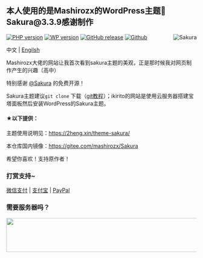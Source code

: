 <article class="markdown-body entry-content container-lg" itemprop="text">
<h1>本人使用的是Mashirozx的WordPress主题🌸Sakura@3.3.9感谢制作</h1>
  <p><a target="_blank" rel="noopener noreferrer" href="https:ikirito.xyz"><img align="right" src="https://cdn.jsdelivr.net/gh/i-kirito/cdn@1.2.4/images/2021/02/favicon-1.png" alt="Sakura" style="max-width: 100%;"></a></p>
<p><a target="_blank" rel="noopener noreferrer" href="https://camo.githubusercontent.com/29a944de232061f63c05a59b3b01fa655bb16a6fafcfcbbdd299c959a6ede665/68747470733a2f2f696d672e736869656c64732e696f2f62616467652f5048502d372e312b2d3446354239332e7376673f7374796c653d666c61742d737175617265266c6f676f3d706870"><img src="https://camo.githubusercontent.com/29a944de232061f63c05a59b3b01fa655bb16a6fafcfcbbdd299c959a6ede665/68747470733a2f2f696d672e736869656c64732e696f2f62616467652f5048502d372e312b2d3446354239332e7376673f7374796c653d666c61742d737175617265266c6f676f3d706870" alt="PHP version" data-canonical-src="https://img.shields.io/badge/PHP-7.1+-4F5B93.svg?style=flat-square&amp;logo=php" style="max-width: 100%;"></a>
<a target="_blank" rel="noopener noreferrer" href="https://camo.githubusercontent.com/68cdfe0584bdec44758da1fb550f53c503b0226ad72bff8035445048085ed5fd/68747470733a2f2f696d672e736869656c64732e696f2f62616467652f576f726450726573732d352e332d3030373361612e7376673f7374796c653d666c61742d737175617265266c6f676f3d776f72647072657373"><img src="https://camo.githubusercontent.com/68cdfe0584bdec44758da1fb550f53c503b0226ad72bff8035445048085ed5fd/68747470733a2f2f696d672e736869656c64732e696f2f62616467652f576f726450726573732d352e332d3030373361612e7376673f7374796c653d666c61742d737175617265266c6f676f3d776f72647072657373" alt="WP version" data-canonical-src="https://img.shields.io/badge/WordPress-5.3-0073aa.svg?style=flat-square&amp;logo=wordpress" style="max-width: 100%;"></a>
<a href="https://github.com/mashirozx/Sakura/releases/latest"><img src="https://camo.githubusercontent.com/4a4d3b3c94daa18b5f8fd91cfdc4efa34536ad752b0ca06b27349b4e835f3628/68747470733a2f2f696d672e736869656c64732e696f2f6769746875622f762f72656c656173652f6d61736869726f7a782f53616b7572612e7376673f7374796c653d666c61742d737175617265266c6f676f3d676974687562" alt="GitHub release" data-canonical-src="https://img.shields.io/github/v/release/mashirozx/Sakura.svg?style=flat-square&amp;logo=github" style="max-width: 100%;"></a>
<a href="https://github.com/i-kirito/ikirito/commits/dev"><img src="https://github.com/sakura-editor/sakura/workflows/build%20sakura/badge.svg" alt="Github" data-canonical-src="?style=flat-square&amp;logo=git&amp;color=important" style="max-width: 100%;"></a>
<a href="https://www.jsdelivr.com/package/gh/i-kirito/ikirito" rel="nofollow"><img src="https://data.jsdelivr.com/v1/package/gh/i-kirito/ikirito/badge?style=rounded" alt="" style="max-width: 100%;"></a></p>
<p>中文 | <a href="/README-en.md">Engilsh</a></p>
<p>Mashirozx大佬的网站让我首次看到sakura主题的美观，正是那时候我对网页制作产生的兴趣（高中）</p>
<p>特别感谢 <a href="https://github.com/mashirozx/sakura">@Sakura</a> 的免费开源！</p>
<p>Sakura主题建议<code>git clone</code> 下载（<a href="https://github.com/mashirozx/Sakura/wiki/Git-%E4%B8%8B%E8%BD%BD%E3%80%81%E6%9B%B4%E6%96%B0%E6%8C%87%E5%8D%97">git教程</a>）；ikirito的网站是使用云服务器搭建宝塔面板然后安装WordPress的Sakura主题。</p>
<h4>★以下提供：</h4>
<p>主题使用说明见：<a href="https://2heng.xin/theme-sakura/" rel="nofollow">https://2heng.xin/theme-sakura/</a></p>
<p>本仓库国内镜像：<a href="https://gitee.com/mashirozx/Sakura" rel="nofollow">https://gitee.com/mashirozx/Sakura</a></p>
<p>希望你喜欢！支持原作者！</p>
<h3>打赏支持~</h3>
<p><a href="https://cdn.jsdelivr.net/gh/i-kirito/cdn@1.2.4/images/2021/09/wechat.png" rel="nofollow">微信支付</a> | <a href="https://cdn.jsdelivr.net/gh/i-kirito/cdn@1.2.5/images/2021/09/alipay.png" rel="nofollow">支付宝</a> | <a href="https://www.paypal.com/paypalme/windpurple" rel="nofollow">PayPal</a></p>
<h3>需要服务器吗？</h3>
<p><a href="https://www.vultr.com/?ref=8919526"><img src="https://www.vultr.com/media/banners/banner_728x90.png" width="728" height="90"></a></p>
</article>
